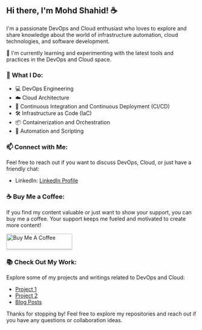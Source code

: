 ## Hi there, I'm Mohd Shahid! ☕️

I'm a passionate DevOps and Cloud enthusiast who loves to explore and share knowledge about the world of infrastructure automation, cloud technologies, and software development. 

🌱 I'm currently learning and experimenting with the latest tools and practices in the DevOps and Cloud space.

### 💼 What I Do:

- 💻 DevOps Engineering
- ☁️ Cloud Architecture
- 🚀 Continuous Integration and Continuous Deployment (CI/CD)
- 🛠 Infrastructure as Code (IaC)
- 📦 Containerization and Orchestration
- 🧰 Automation and Scripting

### 📫 Connect with Me:

Feel free to reach out if you want to discuss DevOps, Cloud, or just have a friendly chat:

- LinkedIn: [LinkedIn Profile](https://www.linkedin.com/in/your-username)

### ☕️ Buy Me a Coffee:

If you find my content valuable or just want to show your support, you can buy me a coffee. Your support keeps me fueled and motivated to create more content!

<a href="https://www.buymeacoffee.com/shahid1995g"><img src="https://www.buymeacoffee.com/assets/img/custom_images/orange_img.png" alt="Buy Me A Coffee" style="height: 41px !important;width: 174px !important;box-shadow: 0px 3px 2px 0px rgba(190, 190, 190, 0.5) !important;-webkit-box-shadow: 0px 3px 2px 0px rgba(190, 190, 190, 0.5) !important;" ></a>

### 📚 Check Out My Work:

Explore some of my projects and writings related to DevOps and Cloud:

- [Project 1](https://github.com/Shahid199578/ArchiveMavenArtifact)
- [Project 2](https://github.com/Shahid199578/sonarqube_integration_with_jenkins)
- [Blog Posts](https://cloudmantra.hashnode.dev/)

Thanks for stopping by! Feel free to explore my repositories and reach out if you have any questions or collaboration ideas.
